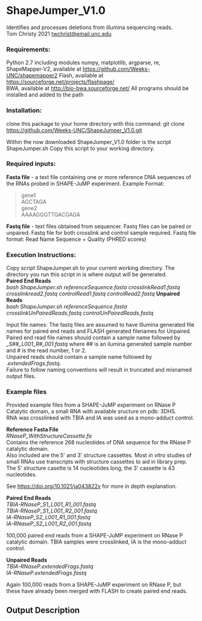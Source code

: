 # ShapeJumper_V1.0
Identifies and processes deletions from illumina sequencing reads.  
Tom Christy 2021
twchrist@email.unc.edu

### Requirements:  
Python 2.7  including modules numpy, matplotlib, argparse, re, 
ShapeMapper-V2, available at https://github.com/Weeks-UNC/shapemapper2
Flash, available at https://sourceforge.net/projects/flashpage/  
BWA, available at http://bio-bwa.sourceforge.net/
All programs should be installed and added to the path

### Installation:
clone this package to your home directory with this command:
git clone https://github.com/Weeks-UNC/ShapeJumper_V1.0.git

Within the now downloaded ShapeJumper_V1.0 folder is the script ShapeJumper.sh
Copy this script to your working directory.

### Required inputs:
**Fasta file** - a text file containing one or more reference DNA sequences of the RNAs probed in SHAPE-JuMP experiment.
Example Format:
>gene1  
AGCTAGA  
>gene2  
AAAAGGGTTGACGAGA  

**Fastq file** - text files obtained from sequencer. Fastq files can be paired or unpaired. Fastq file for both crosslink and control sample required.
Fastq file format:
Read Name
Sequence
+
Quality (PHRED scores)

### Execution Instructions:
Copy script ShapeJumper.sh to your current working directory. The directory you run this script in is where output will be generated.  
**Paired End Reads**  
*bash ShapeJumper.sh referenceSequence.fasta crosslinkRead1.fastq crosslinkread2.fastq controlRead1.fastq controlRead2.fastq*
**Unpaired Reads**  
*bash ShapeJumper.sh referenceSequence.fasta crosslinkUnPairedReads.fastq controlUnPairedReads.fastq*  

Input file names: The fastq files are assumed to have Illumina generated file names for paired end reads and FLASH generated filenames for Unpaired.  
Paired end read file names should contain a sample name followed by *\_S##\_L001\_R#\_001.fastq* where ## is an ilumina generated sample number and # is the read number, 1 or 2.  
Unpaired reads should contain a sample name followed by *.extendedFrags.fastq*.  
Failure to follow naming conventions will result in truncated and misnamed output files.

### Example files  
Provided example files from a SHAPE-JuMP experiment on RNase P Catalytic domain, a small RNA with available sructure on pdb: 3DHS.  
RNA was crosslinked with TBIA and IA was used as a mono-adduct control.  

**Reference Fasta File**  
*RNaseP_WithStructureCassette.fa*  
Contains the reference 268 nucleotides of DNA sequence for the RNase P catalytic domain.  
Also included are the 5' and 3' structure cassettes. Most _in vitro_ studies of small RNAs use transcripts with structure cassettes to aid in library prep.  
The 5' structure casette is 14 nucleotides long, the 3' cassette is 43 nucleotides.  

See https://doi.org/10.1021/ja043822v for more in depth explanation.  

**Paired End Reads**  
*TBIA-RNaseP_S1_L001_R1_001.fastq  
TBIA-RNaseP_S1_L001_R2_001.fastq  
IA-RNaseP_S2_L001_R1_001.fastq  
IA-RNaseP_S2_L001_R2_001.fastq*  

100,000 paired end reads from a SHAPE-JuMP experiment on RNase P catalytic domain. TBIA samples were crosslinked, IA is the mono-adduct control.  

**Unpaired Reads**  
*TBIA-RNaseP.extendedFrags.fastq  
IA-RNaseP.extendedFrags.fastq*  

Again 100,000 reads from a SHAPE-JuMP experiment on RNase P, but these have already been merged with FLASH to create paired end reads.

## Output Description
